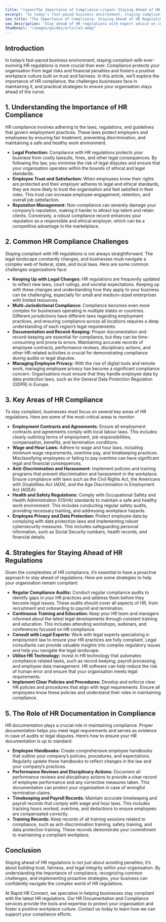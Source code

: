```yaml
---
title: "<span>The Importance of Compliance:</span> Staying Ahead of HR Regulations"
excerpt: "In today’s fast-paced business environment, staying compliant with ever-evolving HR regulations is more crucial than ever. Compliance protects your organisation from legal risks and financial penalties and fosters a positive workplace culture built on trust and fairness. In this article, we’ll explore the importance of HR compliance, the challenges businesses face in maintaining it, and practical strategies to ensure your organisation stays ahead of the curve."
seo_title: "The Importance of Compliance: Staying Ahead of HR Regulations | Rapid HR Connect"
seo_description: "Stay ahead of HR regulations with expert advice on compliance. Learn how to protect your business from legal risks and maintain a positive workplace environment."
thumbnail: "/images/guides/article3.webp"
---
```


## **Introduction**

In today’s fast-paced business environment, staying compliant with ever-evolving HR regulations is more crucial than ever. Compliance protects your organisation from legal risks and financial penalties and fosters a positive workplace culture built on trust and fairness. In this article, we’ll explore the importance of HR compliance, the challenges businesses face in maintaining it, and practical strategies to ensure your organisation stays ahead of the curve.

## **1\. Understanding the Importance of HR Compliance**

HR compliance involves adhering to the laws, regulations, and guidelines that govern employment practices. These laws protect employers and employees by ensuring fair treatment, preventing discrimination, and maintaining a safe and healthy work environment.

- **Legal Protection:** Compliance with HR regulations protects your business from costly lawsuits, fines, and other legal consequences. By following the law, you minimise the risk of legal disputes and ensure that your organisation operates within the bounds of ethical and legal standards.
- **Employee Trust and Satisfaction:** When employees know their rights are protected and their employer adheres to legal and ethical standards, they are more likely to trust the organisation and feel satisfied in their roles. This trust can increase employee engagement, retention, and overall job satisfaction.
- **Reputation Management:** Non-compliance can severely damage your company’s reputation, making it harder to attract top talent and retain clients. Conversely, a robust compliance record enhances your reputation as a responsible and ethical employer, which can be a competitive advantage in the marketplace.

## **2\. Common HR Compliance Challenges**

Staying compliant with HR regulations is not always straightforward. The legal landscape constantly changes, and businesses must navigate a complex web of federal, state, and local laws. Here are some common challenges organisations face:

- **Keeping Up with Legal Changes:** HR regulations are frequently updated to reflect new laws, court rulings, and societal expectations. Keeping up with these changes and understanding how they apply to your business can be challenging, especially for small and medium-sized enterprises with limited resources.
- **Multi-Jurisdictional Compliance:** Compliance becomes even more complex for businesses operating in multiple states or countries. Different jurisdictions have different laws regarding employment practices, and ensuring compliance across all locations requires a deep understanding of each region’s legal requirements.
- **Documentation and Record-Keeping:** Proper documentation and record-keeping are essential for compliance, but they can be time-consuming and prone to errors. Maintaining accurate records of employee contracts, performance reviews, disciplinary actions, and other HR-related activities is crucial for demonstrating compliance during audits or legal disputes.
- **Managing Employee Privacy:** With the rise of digital tools and remote work, managing employee privacy has become a significant compliance concern. Organisations must ensure that they handle employee data by data protection laws, such as the General Data Protection Regulation (GDPR) in Europe.

## **3\. Key Areas of HR Compliance**

To stay compliant, businesses must focus on several key areas of HR regulations. Here are some of the most critical areas to monitor:

- **Employment Contracts and Agreements:** Ensure all employment contracts and agreements comply with local labour laws. This includes clearly outlining terms of employment, job responsibilities, compensation, benefits, and termination conditions.
- **Wage and Hour Laws:** Adhere to wage and hour laws, including minimum wage requirements, overtime pay, and timekeeping practices. Misclassifying employees or failing to pay overtime can have significant legal and financial consequences.
- **Anti-Discrimination and Harassment:** Implement policies and training programs that prevent discrimination and harassment in the workplace. Ensure compliance with laws such as the Civil Rights Act, the Americans with Disabilities Act (ADA), and the Age Discrimination in Employment Act (ADEA).
- **Health and Safety Regulations:** Comply with Occupational Safety and Health Administration (OSHA) standards to maintain a safe and healthy work environment. This includes conducting regular safety audits, providing necessary training, and addressing workplace hazards.
- **Employee Privacy and Data Protection:** Protect employee data by complying with data protection laws and implementing robust cybersecurity measures. This includes safeguarding personal information, such as Social Security numbers, health records, and financial details.

## **4\. Strategies for Staying Ahead of HR Regulations**

Given the complexities of HR compliance, it’s essential to have a proactive approach to stay ahead of regulations. Here are some strategies to help your organisation remain compliant:

- **Regular Compliance Audits:** Conduct regular compliance audits to identify gaps in your HR practices and address them before they become legal issues. These audits should cover all aspects of HR, from recruitment and onboarding to payroll and termination.
- **Continuous Training and Education:** Keep your HR team and managers informed about the latest legal developments through constant training and education. This includes attending workshops, webinars, and conferences focused on HR compliance.
- **Consult with Legal Experts:** Work with legal experts specialising in employment law to ensure your HR practices are fully compliant. Legal consultants can provide valuable insights into complex regulatory issues and help you navigate the legal landscape.
- **Utilise HR Technology:** Invest in HR technology that automates compliance-related tasks, such as record-keeping, payroll processing, and employee data management. HR software can help reduce the risk of human error and ensure that your organisation meets legal requirements.
- **Implement Clear Policies and Procedures:** Develop and enforce clear HR policies and procedures that align with legal requirements. Ensure all employees know these policies and understand their roles in maintaining compliance.

## **5\. The Role of HR Documentation in Compliance**

HR documentation plays a crucial role in maintaining compliance. Proper documentation helps you meet legal requirements and serves as evidence in case of audits or legal disputes. Here’s how to ensure your HR documentation is up to standard:

- **Employee Handbooks:** Create comprehensive employee handbooks that outline your company’s policies, procedures, and expectations. Regularly update these handbooks to reflect changes in the law and your company’s practices.
- **Performance Reviews and Disciplinary Actions:** Document all performance reviews and disciplinary actions to provide a clear record of employee performance and any corrective measures taken. This documentation can protect your organisation in case of wrongful termination claims.
- **Timekeeping and Payroll Records:** Maintain accurate timekeeping and payroll records that comply with wage and hour laws. This includes tracking hours worked, overtime, and deductions to ensure employees are compensated correctly.
- **Training Records:** Keep records of all training sessions related to compliance, such as anti-discrimination training, safety training, and data protection training. These records demonstrate your commitment to maintaining a compliant workplace.

## **Conclusion**

Staying ahead of HR regulations is not just about avoiding penalties; it’s about building trust, fairness, and legal integrity within your organisation. By understanding the importance of compliance, recognizing common challenges, and implementing proactive strategies, your business can confidently navigate the complex world of HR regulations.

At Rapid HR Connect, we specialise in helping businesses stay compliant with the latest HR regulations. Our HR Documentation and Compliance services provide the tools and expertise to protect your organisation and foster a positive workplace culture. Contact us today to learn how we can support your compliance efforts.
